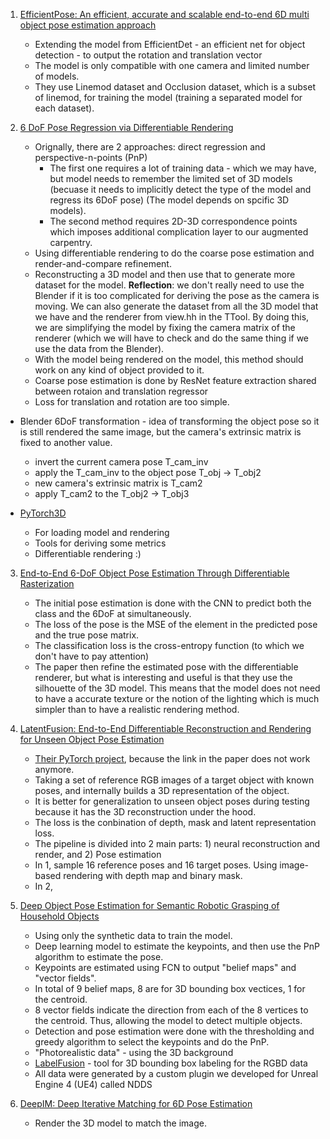1. [EfficientPose: An efficient, accurate and scalable end-to-end 6D multi object pose estimation approach ](https://paperswithcode.com/paper/efficientpose-an-efficient-accurate-and)
    - Extending the model from EfficientDet - an efficient net for object detection - to output the rotation and translation vector
    - The model is only compatible with one camera and limited number of models.
    - They use Linemod dataset and Occlusion dataset, which is a subset of linemod, for training the model (training a separated model for each dataset).

2. [6 DoF Pose Regression via Differentiable Rendering](https://link.springer.com/chapter/10.1007/978-3-031-06430-2_54)
    - Orignally, there are 2 approaches: direct regression and perspective-n-points (PnP)
        - The first one requires a lot of training data - which we may have, but model needs to remember the limited set of 3D models (becuase it needs to implicitly detect the type of the model and regress its 6DoF pose) (The model depends on spcific 3D models).
        - The second method requires 2D-3D correspondence points which imposes additional complication layer to our augmented carpentry.
    - Using differentiable rendering to do the coarse pose estimation and render-and-compare refinement.
    - Reconstructing a 3D model and then use that to generate more dataset for the model. **Reflection**: we don't really need to use the Blender if it is too complicated for deriving the pose as the camera is moving. We can also generate the dataset from all the 3D model that we have and the renderer from view.hh in the TTool. By doing this, we are simplifying the model by fixing the camera matrix of the renderer (which we will have to check and do the same thing if we use the data from the Blender).
    - With the model being rendered on the model, this method should work on any kind of object provided to it.
    - Coarse pose estimation is done by ResNet feature extraction shared between rotaion and translation regressor
    - Loss for translation and rotation are too simple.

- Blender 6DoF transformation - idea of transforming the object pose so it is still rendered the same image, but the camera's extrinsic matrix is fixed to another value.
    - invert the current camera pose T_cam_inv
    - apply the T_cam_inv to the object pose T_obj -> T_obj2
    - new camera's extrinsic matrix is T_cam2
    - apply T_cam2 to the T_obj2 -> T_obj3

- [PyTorch3D](https://pytorch3d.org/)
    - For loading model and rendering
    - Tools for deriving some metrics
    - Differentiable rendering :)

3. [End-to-End 6-DoF Object Pose Estimation Through Differentiable Rasterization ](https://link.springer.com/chapter/10.1007/978-3-030-11015-4_53)
    - The initial pose estimation is done with the CNN to predict both the class and the 6DoF at simultaneously.
    - The loss of the pose is the MSE of the element in the predicted pose and the true pose matrix.
    - The classification loss is the cross-entropy function (to which we don't have to pay attention)
    - The paper then refine the estimated pose with the differentiable renderer, but what is interesting and useful is that they use the silhouette of the 3D model. This means that the model does not need to have a accurate texture or the notion of the lighting which is much simpler than to have a realistic rendering method.

4. [LatentFusion: End-to-End Differentiable Reconstruction and Rendering for Unseen Object Pose Estimation](https://arxiv.org/abs/1912.00416)
    - [Their PyTorch project](https://github.com/NVlabs/latentfusion), because the link in the paper does not work anymore.
    - Taking a set of reference RGB images of a target object with known poses, and internally builds a 3D representation of the object.
    - It is better for generalization to unseen object poses during testing because it has the 3D reconstruction under the hood.
    - The loss is the conbination of depth, mask and latent representation loss.
    - The pipeline is divided into 2 main parts: 1) neural reconstruction and render, and 2) Pose estimation
    - In 1, sample 16 reference poses and 16 target poses. Using image-based rendering with depth map and binary mask.
    - In 2, 
    
5. [Deep Object Pose Estimation for Semantic Robotic Grasping of Household Objects](https://arxiv.org/abs/1809.10790)
    - Using only the synthetic data to train the model.
    - Deep learning model to estimate the keypoints, and then use the PnP algorithm to estimate the pose.
    - Keypoints are estimated using FCN to output "belief maps" and "vector fields".
    - In total of 9 belief maps, 8 are for 3D bounding box vectices, 1 for the centroid.
    - 8 vector fields indicate the direction from each of the 8 vertices to the centroid. Thus, allowing the model to detect multiple objects.
    - Detection and pose estimation were done with the thresholding and greedy algorithm to select the keypoints and do the PnP.
    - "Photorealistic data" - using the 3D background
    - [LabelFusion](https://arxiv.org/abs/1707.04796) - tool for 3D bounding box labeling for the RGBD data
    - All data were generated by a custom plugin we developed for Unreal Engine 4 (UE4) called NDDS

6. [DeepIM: Deep Iterative Matching for 6D Pose Estimation](https://arxiv.org/abs/1804.00175)
    - Render the 3D model to match the image.
